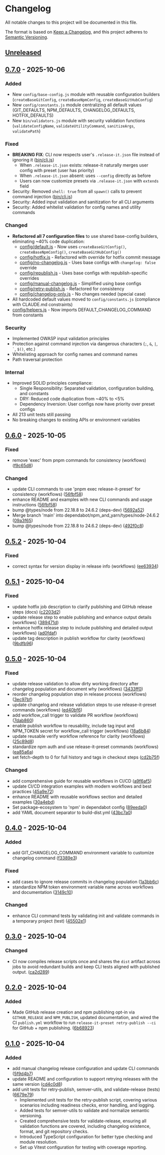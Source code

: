 # Changelog

All notable changes to this project will be documented in this file.

The format is based on [Keep a Changelog](https://keepachangelog.com/en/1.1.0/),
and this project adheres to [Semantic Versioning](https://semver.org/spec/v2.0.0.html).

## [Unreleased]

## [0.7.0] - 2025-10-06

### Added
- New `config/base-config.js` module with reusable configuration builders (`createBaseGitConfig`, `createBaseNpmConfig`, `createBaseGitHubConfig`)
- New `config/constants.js` module centralizing all default values (GIT_DEFAULTS, NPM_DEFAULTS, CHANGELOG_DEFAULTS, HOTFIX_DEFAULTS)
- New `bin/validators.js` module with security validation functions (`validateConfigName`, `validateUtilityCommand`, `sanitizeArgs`, `validatePath`)

### Fixed
- **BREAKING FIX**: CLI now respects user's `.release-it.json` file instead of ignoring it ([bin/cli.js](bin/cli.js))
  - When `.release-it.json` exists: release-it naturally merges user config with preset (user has priority)
  - When `.release-it.json` absent: uses `--config` directly as before
  - Users can now customize presets via `.release-it.json` with `extends` field
- Security: Removed `shell: true` from all `spawn()` calls to prevent command injection ([bin/cli.js](bin/cli.js))
- Security: Added input validation and sanitization for all CLI arguments
- Security: Added whitelist validation for config names and utility commands

### Changed
- **Refactored all 7 configuration files** to use shared base-config builders, eliminating ~40% code duplication:
  - [config/default.js](config/default.js) - Now uses `createBaseGitConfig()`, `createBaseNpmConfig()`, `createBaseGitHubConfig()`
  - [config/hotfix.js](config/hotfix.js) - Refactored with override for hotfix commit message
  - [config/no-changelog.js](config/no-changelog.js) - Uses base configs with `changelog: false` override
  - [config/republish.js](config/republish.js) - Uses base configs with republish-specific overrides
  - [config/manual-changelog.js](config/manual-changelog.js) - Simplified using base configs
  - [config/retry-publish.js](config/retry-publish.js) - Refactored for consistency
  - [config/changelog-only.js](config/changelog-only.js) - No changes needed (special case)
- All hardcoded default values moved to `config/constants.js` (compliance with CLAUDE.md constraints)
- [config/helpers.js](config/helpers.js) - Now imports DEFAULT_CHANGELOG_COMMAND from constants

### Security
- Implemented OWASP input validation principles
- Protection against command injection via dangerous characters (`;`, `&`, `|`, `` ` ``, `$()`, etc.)
- Whitelisting approach for config names and command names
- Path traversal protection

### Internal
- Improved SOLID principles compliance:
  - Single Responsibility: Separated validation, configuration building, and constants
  - DRY: Reduced code duplication from ~40% to <5%
  - Dependency Inversion: User configs now have priority over preset configs
- All 213 unit tests still passing
- No breaking changes to existing APIs or environment variables

## [0.6.0] - 2025-10-05

### Fixed
- remove 'exec' from pnpm commands for consistency (workflows) ([f9c65d8](https://github.com/oorabona/release-it-preset/commit/f9c65d8))

### Changed
- update CLI commands to use 'pnpm exec release-it-preset' for consistency (workflows) ([56fbf58](https://github.com/oorabona/release-it-preset/commit/56fbf58))
- enhance README and examples with new CLI commands and usage instructions ([56fbf58](https://github.com/oorabona/release-it-preset/commit/56fbf58))
- bump @types/node from 22.18.8 to 24.6.2 (deps-dev) ([5692a52](https://github.com/oorabona/release-it-preset/commit/5692a52))
- Merge branch 'main' into dependabot/npm_and_yarn/types/node-24.6.2 ([09a3f65](https://github.com/oorabona/release-it-preset/commit/09a3f65))
- bump @types/node from 22.18.8 to 24.6.2 (deps-dev) ([492f0c8](https://github.com/oorabona/release-it-preset/commit/492f0c8))

## [0.5.2] - 2025-10-04

### Fixed
- correct syntax for version display in release info (workflows) ([ee63934](https://github.com/oorabona/release-it-preset/commit/ee63934))

## [0.5.1] - 2025-10-04

### Fixed
- update hotfix job description to clarify publishing and GitHub release steps (docs) ([c2203d2](https://github.com/oorabona/release-it-preset/commit/c2203d2))
- update release step to enable publishing and enhance output details (workflows) ([389471d](https://github.com/oorabona/release-it-preset/commit/389471d))
- enhance hotfix release step to include publishing and detailed output (workflows) ([ad0fdaf](https://github.com/oorabona/release-it-preset/commit/ad0fdaf))
- update tag description in publish workflow for clarity (workflows) ([9bdfb96](https://github.com/oorabona/release-it-preset/commit/9bdfb96))

## [0.5.0] - 2025-10-04

### Fixed
- update release validation to allow dirty working directory after changelog population and document why (workflows) ([3433ff0](https://github.com/oorabona/release-it-preset/commit/3433ff0))
- reorder changelog population step in release process (workflows) ([3ec97bf](https://github.com/oorabona/release-it-preset/commit/3ec97bf))
- update changelog and release validation steps to use release-it-preset commands (workflows) ([ed40bf6](https://github.com/oorabona/release-it-preset/commit/ed40bf6))
- add workflow_call trigger to validate PR workflow (workflows) ([7dab860](https://github.com/oorabona/release-it-preset/commit/7dab860))
- enable publish workflow to reusability, include tag input and NPM_TOKEN secret for workflow_call trigger (workflows) ([18a6b84](https://github.com/oorabona/release-it-preset/commit/18a6b84))
- update reusable verify workflow reference for clarity (workflows) ([25c89d8](https://github.com/oorabona/release-it-preset/commit/25c89d8))
- standardize npm auth and use release-it-preset commands (workflows) ([ea85a6a](https://github.com/oorabona/release-it-preset/commit/ea85a6a))
- set fetch-depth to 0 for full history and tags in checkout steps ([cd2b75f](https://github.com/oorabona/release-it-preset/commit/cd2b75f))

### Changed
- add comprehensive guide for reusable workflows in CI/CD ([a9f6af5](https://github.com/oorabona/release-it-preset/commit/a9f6af5))
- update CI/CD integration examples with modern workflows and best practices ([45a9e72](https://github.com/oorabona/release-it-preset/commit/45a9e72))
- enhance README with reusable workflows section and detailed examples ([30a4ebd](https://github.com/oorabona/release-it-preset/commit/30a4ebd))
- Set package-ecosystem to 'npm' in dependabot config ([89eeda0](https://github.com/oorabona/release-it-preset/commit/89eeda0))
- add YAML document separator to build-dist.yml ([43bc7a0](https://github.com/oorabona/release-it-preset/commit/43bc7a0))

## [0.4.0] - 2025-10-04

### Added
- add GIT_CHANGELOG_COMMAND environment variable to customize changelog command ([f3389e3](https://github.com/oorabona/release-it-preset/commit/f3389e3))

### Fixed
- add cases to ignore release commits in changelog population ([1a3bb6c](https://github.com/oorabona/release-it-preset/commit/1a3bb6c))
- standardize NPM token environment variable name across workflows and documentation ([3149c10](https://github.com/oorabona/release-it-preset/commit/3149c10))

### Changed
- enhance CLI command tests by validating init and validate commands in a temporary project (test) ([45502e1](https://github.com/oorabona/release-it-preset/commit/45502e1))

## [0.3.0] - 2025-10-04

### Changed
- CI now compiles release scripts once and shares the `dist` artifact across jobs to avoid redundant builds and keep CLI tests aligned with published output. ([ca2d289](https://github.com/oorabona/release-it-preset/commit/ca2d289))

## [0.2.0] - 2025-10-04

### Added
- Made GitHub release creation and npm publishing opt-in via `GITHUB_RELEASE` and `NPM_PUBLISH`, updated documentation, and wired the CI `publish.yml` workflow to run `release-it-preset retry-publish --ci` for GitHub + npm publishing. ([6b68923](https://github.com/oorabona/release-it-preset/commit/6b68923))

## [0.1.0] - 2025-10-04

### Added
- add manual changelog release configuration and update CLI commands ([5f9d4b7](https://github.com/oorabona/release-it-preset/commit/5f9d4b7))
- update README and configuration to support retrying releases with the same version ([cd4c0d8](https://github.com/oorabona/release-it-preset/commit/cd4c0d8))
- add unit tests for retry-publish, semver-utils, and validate-release (tests) ([6679e79](https://github.com/oorabona/release-it-preset/commit/6679e79))
    - Implemented unit tests for the retry-publish script, covering various scenarios including readiness checks, error handling, and logging.
    - Added tests for semver-utils to validate and normalize semantic versioning.
    - Created comprehensive tests for validate-release, ensuring all validation functions are covered, including changelog existence, format, and git repository checks.
    - Introduced TypeScript configuration for better type checking and module resolution.
    - Set up Vitest configuration for testing with coverage reporting.



[Unreleased]: https://github.com/oorabona/release-it-preset/compare/v0.7.0...HEAD
[v0.1.0]: https://github.com/oorabona/release-it-preset/releases/tag/v0.1.0
[0.1.0]: https://github.com/oorabona/release-it-preset/releases/tag/v0.1.0
[v0.2.0]: https://github.com/oorabona/release-it-preset/releases/tag/v0.2.0
[0.2.0]: https://github.com/oorabona/release-it-preset/releases/tag/v0.2.0
[v0.3.0]: https://github.com/oorabona/release-it-preset/releases/tag/v0.3.0
[0.3.0]: https://github.com/oorabona/release-it-preset/releases/tag/v0.3.0
[v0.4.0]: https://github.com/oorabona/release-it-preset/releases/tag/v0.4.0
[0.4.0]: https://github.com/oorabona/release-it-preset/releases/tag/v0.4.0
[v0.5.0]: https://github.com/oorabona/release-it-preset/releases/tag/v0.5.0
[0.5.0]: https://github.com/oorabona/release-it-preset/releases/tag/v0.5.0
[v0.5.1]: https://github.com/oorabona/release-it-preset/releases/tag/v0.5.1
[0.5.1]: https://github.com/oorabona/release-it-preset/releases/tag/v0.5.1
[v0.5.2]: https://github.com/oorabona/release-it-preset/releases/tag/v0.5.2
[0.5.2]: https://github.com/oorabona/release-it-preset/releases/tag/v0.5.2
[v0.6.0]: https://github.com/oorabona/release-it-preset/releases/tag/v0.6.0
[0.6.0]: https://github.com/oorabona/release-it-preset/releases/tag/v0.6.0
[v0.7.0]: https://github.com/oorabona/release-it-preset/releases/tag/v0.7.0
[0.7.0]: https://github.com/oorabona/release-it-preset/releases/tag/v0.7.0